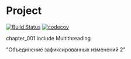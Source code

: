 # Project
[![Build Status](https://travis-ci.org/Sekator778/Project.svg?branch=master)](https://travis-ci.org/Sekator778/Project)
[![codecov](https://codecov.io/gh/Sekator778/Project/branch/master/graph/badge.svg)](https://codecov.io/gh/Sekator778/Project)

chapter_001 include Multithreading

"Объединение зафиксированных изменений 2"